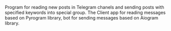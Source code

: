 Program for reading new posts in Telegram chanels and sending posts with specified keywords into special group.
The Client app for reading messages based on Pyrogram library, bot for sending messages based on Aiogram library.
